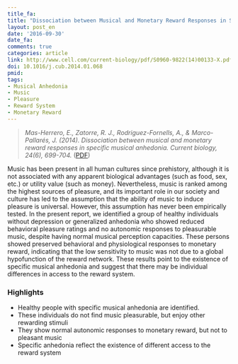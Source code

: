 ```yaml
---
title_fa:
title: "Dissociation between Musical and Monetary Reward Responses in Specific Musical Anhedonia"
layout: post_en
date: '2016-09-30'
date_fa:
comments: true
categories: article
link: http://www.cell.com/current-biology/pdf/S0960-9822(14)00133-X.pdf
doi: 10.1016/j.cub.2014.01.068
pmid:
tags:
- Musical Anhedonia
- Music
- Pleasure
- Reward System
- Monetary Reward
---
```


> *Mas-Herrero, E., Zatorre, R. J., Rodriguez-Fornells, A., & Marco-Pallarés, J. (2014). Dissociation between musical and monetary reward responses in specific musical anhedonia. Current biology, 24(6), 699-704.* ([PDF](http://www.cell.com/current-biology/pdf/S0960-9822(14)00133-X.pdf))


Music has been present in all human cultures since prehistory, although it is not associated with any apparent biological advantages (such as food, sex, etc.) or utility value (such as money). Nevertheless, music is ranked among the highest sources of pleasure, and its important role in our society and culture has led to the assumption that the ability of music to induce pleasure is universal. However, this assumption has never been empirically tested. In the present report, we identified a group of healthy individuals without depression or generalized anhedonia who showed reduced behavioral pleasure ratings and no autonomic responses to pleasurable music, despite having normal musical perception capacities. These persons showed preserved behavioral and physiological responses to monetary reward, indicating that the low sensitivity to music was not due to a global hypofunction of the reward network. These results point to the existence of specific musical anhedonia and suggest that there may be individual differences in access to the reward system.
<!--more-->

### Highlights

- Healthy people with specific musical anhedonia are identified.
- These individuals do not find music pleasurable, but enjoy other rewarding stimuli
- They show normal autonomic responses to monetary reward, but not to pleasant music
- Specific anhedonia reflect the existence of different access to the reward system
